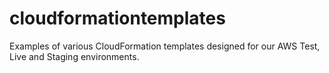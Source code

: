 # cloudformationtemplates
Examples of various CloudFormation templates designed for our AWS Test, Live and Staging environments.
